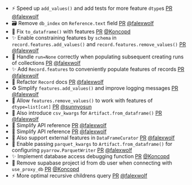 - ⚡ Speed up `add_values()` and add tests for more feature `dtype`s [PR](https://github.com/laminlabs/lamindb/pull/3251) [@falexwolf](https://github.com/falexwolf)
- 🗃️ Remove `db_index` on `Reference.text` field [PR](https://github.com/laminlabs/lamindb/pull/3250) [@falexwolf](https://github.com/falexwolf)
- 🐛 Fix `to_dataframe()` with features [PR](https://github.com/laminlabs/lamindb/pull/3249) [@Koncopd](https://github.com/Koncopd)
- ✨ Enable constraining features by `schema` in `record.features.add_values()` and `record.features.remove_values()` [PR](https://github.com/laminlabs/lamindb/pull/3248) [@falexwolf](https://github.com/falexwolf)
- 🐛 Handle `run=None` correctly when populating subsequent creating runs of collections [PR](https://github.com/laminlabs/lamindb/pull/3247) [@falexwolf](https://github.com/falexwolf)
- ✨ Add `Record.features` to conveniently populate features of records [PR](https://github.com/laminlabs/lamindb/pull/3246) [@falexwolf](https://github.com/falexwolf)
- 📝 Refactor `Record` docs [PR](https://github.com/laminlabs/lamindb/pull/3245) [@falexwolf](https://github.com/falexwolf)
- ♻️ Simplify `features.add_values()` and improve logging messages [PR](https://github.com/laminlabs/lamindb/pull/3243) [@falexwolf](https://github.com/falexwolf)
- 🐛 Allow `features.remove_values()` to work with features of `dtype=list[cat]` [PR](https://github.com/laminlabs/lamindb/pull/3237) [@sunnyosun](https://github.com/sunnyosun)
- 🚸 Also introduce `csv_kwargs` for `Artifact.from_dataframe()` [PR](https://github.com/laminlabs/lamindb/pull/3242) [@falexwolf](https://github.com/falexwolf)
- 📝 Simplify API reference [PR](https://github.com/laminlabs/lamindb/pull/3241) [@falexwolf](https://github.com/falexwolf)
- 📝 Simplify API reference [PR](https://github.com/laminlabs/lamindb-setup/pull/1182) [@falexwolf](https://github.com/falexwolf)
- 🚸 Also support external features in `DataFrameCurator` [PR](https://github.com/laminlabs/lamindb/pull/3240) [@falexwolf](https://github.com/falexwolf)
- 🚸 Enable passing `parquet_kwargs` to `Artifact.from_dataframe()` for configuring `pyarrow.ParquetWriter` [PR](https://github.com/laminlabs/lamindb/pull/3239) [@falexwolf](https://github.com/falexwolf)
- ✨ Implement database access debugging function [PR](https://github.com/laminlabs/lamindb-setup/pull/1181) [@Koncopd](https://github.com/Koncopd)
- 🐛 Remove supabase project id from db user when connecting with `use_proxy_db` [PR](https://github.com/laminlabs/lamindb-setup/pull/1180) [@Koncopd](https://github.com/Koncopd)
- ⚡️ More optimal recursive childrens query [PR](https://github.com/laminlabs/lamindb/pull/3238) [@falexwolf](https://github.com/falexwolf)
